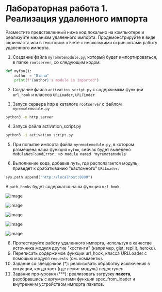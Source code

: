 # Лабораторная работа 1. Реализация удаленного импорта

Разместите представленный ниже код локально на компьютере и реализуйте механизм удаленного импорта. 
Продемонстрируйте в виде скринкаста или в текстовом отчете с несколькими скриншотами работу удаленного импорта.


1. Создание файла ```myremotemodule.py```, который будет импортироваться, в папке ```rootserver```, со следующим кодом:
```python
def myfoo():
    author = "Diana" 
    print(f"{author}'s module is imported")
```

2. Создание файла ```activation_script.py``` с содержимым функций ```url_hook``` и классов ```URLLoader```, ```URLFinder```


3. Запуск сервера http в каталоге ```rootserver``` с файлом ```myremotemodule.py``` 
```sh
python3 -m http.server
```


4. Запуск файла activation_script.py
```sh
python3 -i activation_script.py
```

5. При попытке импорта файла ```myremotemodule.py```, в котором размещена наша функция ```myfoo```, сейчас будет выведено ```ModuleNotFoundError: No module named 'myremotemodule'```


6. Выполнение кода, добавив путь, где располагается модуль, приведет к срабатыванию "кастомного" ```URLLoader```.
```python
sys.path.append("http://localhost:8000")
```

В ```path_hooks``` будет содержатся наша функция ```url_hook```. 



![image](https://github.com/user-attachments/assets/d14be88d-1faf-4bcf-85b9-a07c722fdf9a)  

![image](https://github.com/user-attachments/assets/b49d2e01-ea16-49c8-873d-e88cbc53b7eb)  

![image](https://github.com/user-attachments/assets/34793dce-7cb0-45c6-8bfd-85a720d2de6f)  

![image](https://github.com/user-attachments/assets/68dba27f-04dd-4894-b844-cfe718d6e3b8)  

![image](https://github.com/user-attachments/assets/32c61473-65d8-4584-a03a-a49b83922143)  








8. Протестируйте работу удаленного импорта, используя в качестве источника модуля другие "хостинги" (например, gist, repl.it, heroku). 
9. Переписать содержимое функции url_hook, класса URLLoader с помощью модуля ```requests``` (см. комменты).
10. Задание со звездочкой (\*): реализовать обработку исключения в ситуации, когда хост (где лежит модуль) недоступен.
11. Задание про-уровня (\*\*\*): реализовать загрузку **пакета**, разобравшись с аргументами функции spec_from_loader и внутренним устройством импорта пакетов.





